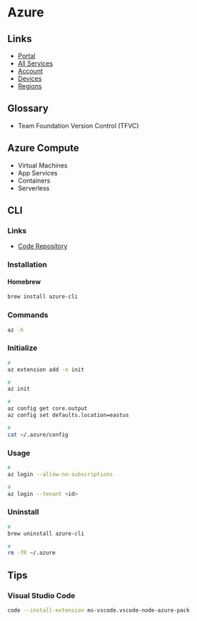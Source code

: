 # Azure

<!--
https://app.pluralsight.com/paths/skills/managing-and-orchestrating-containers-with-azure-kubernetes-service-aks

https://app.pluralsight.com/paths/skills/managing-infrastructure-with-terraform

https://github.com/githubpartners/github-azure-microservices-blueprint
-->

## Links

- [Portal](https://portal.azure.com/)
- [All Services](https://portal.azure.com/#allservices)
- [Account](https://account.microsoft.com/)
- [Devices](https://account.microsoft.com/devices)
- [Regions](https://azure.microsoft.com/en-us/global-infrastructure/regions/)

## Glossary

- Team Foundation Version Control (TFVC)

## Azure Compute

- Virtual Machines
- App Services
- Containers
- Serverless

## CLI

### Links

- [Code Repository](https://github.com/Azure/azure-cli)

### Installation

#### Homebrew

```sh
brew install azure-cli
```

### Commands

```sh
az -h
```

### Initialize

```sh
#
az extension add -n init

#
az init

#
az config get core.output
az config set defaults.location=eastus

#
cat ~/.azure/config
```

### Usage

```sh
#
az login --allow-no-subscriptions

#
az login --tenant <id>
```

### Uninstall

```sh
#
brew uninstall azure-cli

#
rm -fR ~/.azure
```

## Tips

### Visual Studio Code

```sh
code --install-extension ms-vscode.vscode-node-azure-pack
```

<!--
## Interview

https://www.youtube.com/watch?v=0eLRe5SMBPs
-->

<!--
<a href="https://dev.azure.com/yoginth/devparty/_build?definitionId=2">
  <img src="https://dev.azure.com/yoginth/devparty/_apis/build/status/devparty?branchName=main" alt="Azure DevOps CI">
</a>
-->
